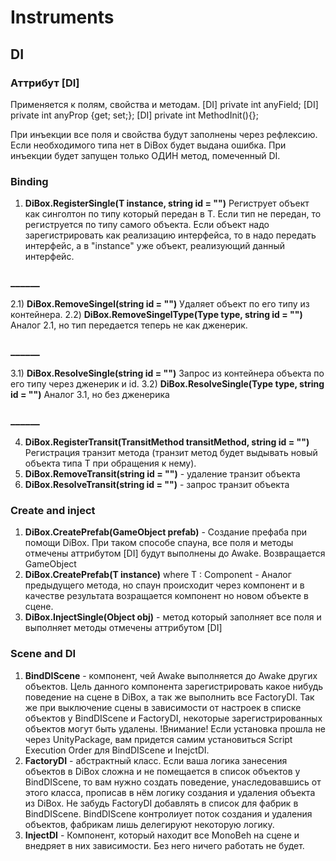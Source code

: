 # Instruments
## DI
### Аттрибут [DI]
Применяется к полям, свойства и методам.
[DI] private int anyField;
[DI] private int anyProp {get; set;};
[DI] private int MethodInit(){};

При инъекции все поля и свойства будут заполнены через рефлексию. Если необходимого типа нет в DiBox будет выдана ошибка.
При инъекции будет запущен только ОДИН метод, помеченный DI. 

### Binding
  1) **DiBox.RegisterSingle<T>(T instance, string id = "")**
  Региструет объект как синголтон по типу который передан в T. Если тип не передан, то региструется по типу самого объекта. Если объект надо зарегистрировать как реализацию интерфейса, то в <T> надо передать интерфейс, а в "instance" уже объект, реализующий данный интерфейс.  
### ______  
  2.1) **DiBox.RemoveSingel<T>(string id = "")**
  Удаляет объект по его типу из контейнера.
  2.2) **DiBox.RemoveSingelType(Type type, string id = "")**
  Аналог 2.1, но тип передается теперь не как дженерик.
### ______  
  3.1) **DiBox.ResolveSingle<T>(string id = "")**
  Запрос из контейнера объекта по его типу через дженерик и id.
  3.2) **DiBox.ResolveSingle(Type type, string id = "")**
  Аналог 3.1, но без дженерика
### ______     
  4) **DiBox.RegisterTransit<T>(TransitMethod<T> transitMethod, string id = "")**
  Регистрация транзит метода (транзит метод будет выдывать новый объекта типа Т при обращения к нему).
  5) **DiBox.RemoveTransit<T>(string id = "")**  - удаление транзит объекта
  6) **DiBox.ResolveTransit<T>(string id = "")** - запрос транзит объекта
  
  
### Create and inject
  1) **DiBox.CreatePrefab(GameObject prefab)** - Создание префаба при помощи DiBox. При таком способе спауна, все поля и методы отмечены аттрибутом [DI] будут выполнены до Awake. Возвращается GameObject
  2) **DiBox.CreatePrefab<T>(T instance)** where T : Component - Аналог предыдущего метода, но спаун происходит через компонент и в качестве результата возращается компонент но новом объекте в сцене.
  3) **DiBox.InjectSingle(Object obj)** - метод который заполняет все поля и выполняет методы отмечены аттрибутом [DI]
  
### Scene and DI
  1) **BindDIScene** - компонент, чей Awake выполняется до Awake других объектов. Цель данного компонента зарегистрировать какое нибудь поведение на сцене в DiBox,  а так же выполнить все FactoryDI. Так же при выключение сцены в зависимости от настроек в списке объектов у BindDIScene и FactoryDI, некоторые зарегистрированных объектов могут быть удалены.
  !Внимание! Если установка прошла не через UnityPackage, вам придется самим установиться Script Execution Order для BindDIScene и InejctDI.
  2) **FactoryDI** - абстрактный класс. Если ваша логика занесения объектов в DiBox сложна и не помещается в список объектов у BindDIScene, то вам нужно создать поведение, унаследовавшись от этого класса, прописав в нём логику создания и удаления объекта из DiBox. Не забудь FactoryDI добавлять в список для фабрик в BindDIScene. BindDIScene контролиует поток создания и удаления объектов, фабрикам лишь делегируют некоторую логику.
  3) **InjectDI** - Компонент, который находит все MonoBeh на сцене и внедряет в них зависимости. Без него ничего работать не будет.
